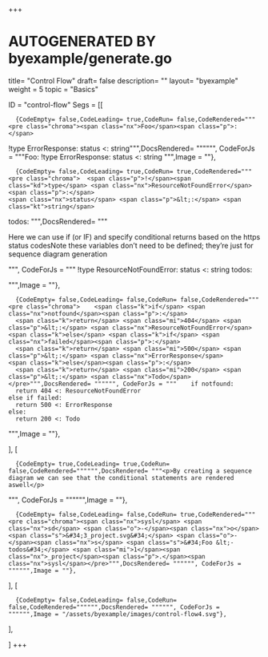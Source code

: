 +++
# AUTOGENERATED BY byexample/generate.go
title= "Control Flow"
draft= false
description= ""
layout= "byexample"
weight = 5
topic = "Basics"

ID = "control-flow"
Segs = [[
  
      {CodeEmpty= false,CodeLeading= true,CodeRun= false,CodeRendered="""<pre class="chroma"><span class="nx">Foo</span><span class="p">:</span>
  <span class="p">!</span><span class="kd">type</span> <span class="nx">ErrorResponse</span><span class="p">:</span>
    <span class="nx">status</span> <span class="p">&lt;:</span> <span class="kt">string</span></pre>""",DocsRendered= """""", CodeForJs = """Foo:
  !type ErrorResponse:
    status <: string
""",Image = ""},

      {CodeEmpty= false,CodeLeading= true,CodeRun= true,CodeRendered="""<pre class="chroma">  <span class="p">!</span><span class="kd">type</span> <span class="nx">ResourceNotFoundError</span><span class="p">:</span>
    <span class="nx">status</span> <span class="p">&lt;:</span> <span class="kt">string</span> 
  <span class="nx">todos</span><span class="p">:</span>
  </pre>""",DocsRendered= """<p>Here we can use if (or IF) and specify conditional returns based on the https status codesNote these variables don&rsquo;t need to be defined; they&rsquo;re just for sequence diagram generation</p>
""", CodeForJs = """  !type ResourceNotFoundError:
    status <: string 
  todos:
  
""",Image = ""},

      {CodeEmpty= false,CodeLeading= false,CodeRun= false,CodeRendered="""<pre class="chroma">    <span class="k">if</span> <span class="nx">notfound</span><span class="p">:</span>
      <span class="k">return</span> <span class="mi">404</span> <span class="p">&lt;:</span> <span class="nx">ResourceNotFoundError</span>
    <span class="k">else</span> <span class="k">if</span> <span class="nx">failed</span><span class="p">:</span>
      <span class="k">return</span> <span class="mi">500</span> <span class="p">&lt;:</span> <span class="nx">ErrorResponse</span>
    <span class="k">else</span><span class="p">:</span>    
      <span class="k">return</span> <span class="mi">200</span> <span class="p">&lt;:</span> <span class="nx">Todo</span> </pre>""",DocsRendered= """""", CodeForJs = """    if notfound:
      return 404 <: ResourceNotFoundError
    else if failed:
      return 500 <: ErrorResponse
    else:    
      return 200 <: Todo 
""",Image = ""},


],
[
  
      {CodeEmpty= true,CodeLeading= true,CodeRun= false,CodeRendered="""""",DocsRendered= """<p>By creating a sequence diagram we can see that the conditional statements are rendered aswell</p>
""", CodeForJs = """""",Image = ""},

      {CodeEmpty= false,CodeLeading= false,CodeRun= true,CodeRendered="""<pre class="chroma"><span class="nx">sysl</span> <span class="nx">sd</span> <span class="o">-</span><span class="nx">o</span> <span class="s">&#34;3_project.svg&#34;</span> <span class="o">-</span><span class="nx">s</span> <span class="s">&#34;Foo &lt;- todos&#34;</span> <span class="mi">1</span><span class="nx">_project</span><span class="p">.</span><span class="nx">sysl</span></pre>""",DocsRendered= """""", CodeForJs = """""",Image = ""},


],
[
  
      {CodeEmpty= false,CodeLeading= false,CodeRun= false,CodeRendered="""""",DocsRendered= """""", CodeForJs = """""",Image = "/assets/byexample/images/control-flow4.svg"},


],

]
+++


